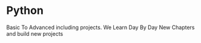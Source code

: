 # Python
Basic To Advanced including projects. We Learn Day By Day New Chapters and build new projects
